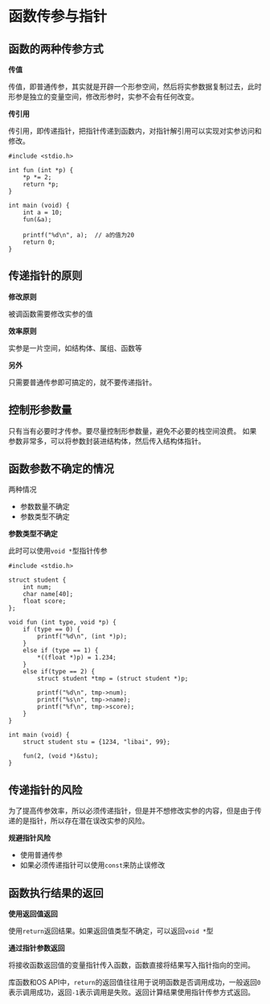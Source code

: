 # 函数传参与指针

## 函数的两种传参方式

**传值**

传值，即普通传参，其实就是开辟一个形参空间，然后将实参数据复制过去，此时形参是独立的变量空间，修改形参时，实参不会有任何改变。

**传引用**

传引用，即传递指针，把指针传递到函数内，对指针解引用可以实现对实参访问和修改。

```
#include <stdio.h>

int fun (int *p) {
    *p *= 2;
    return *p;
}

int main (void) {
    int a = 10;
    fun(&a);

    printf("%d\n", a);  // a的值为20
    return 0;
}
```

## 传递指针的原则

**修改原则**

被调函数需要修改实参的值

**效率原则**

实参是一片空间，如结构体、属组、函数等

**另外**

只需要普通传参即可搞定的，就不要传递指针。

## 控制形参数量

只有当有必要时才传参。要尽量控制形参数量，避免不必要的栈空间浪费。
如果参数非常多，可以将参数封装进结构体，然后传入结构体指针。

## 函数参数不确定的情况

两种情况

- 参数数量不确定
- 参数类型不确定

**参数类型不确定**

此时可以使用`void *`型指针传参

```
#include <stdio.h>

struct student {
    int num;
    char name[40];
    float score;
};

void fun (int type, void *p) {
    if (type == 0) {
        printf("%d\n", (int *)p);
    }
    else if (type == 1) {
        *((float *)p) = 1.234;
    }
    else if(type == 2) {
        struct student *tmp = (struct student *)p;

        printf("%d\n", tmp->num);
        printf("%s\n", tmp->name);
        printf("%f\n", tmp->score);
    }
}

int main (void) {
    struct student stu = {1234, "libai", 99};

    fun(2, (void *)&stu);
}
```

## 传递指针的风险

为了提高传参效率，所以必须传递指针，但是并不想修改实参的内容，但是由于传递的是指针，所以存在潜在误改实参的风险。

**规避指针风险**

- 使用普通传参
- 如果必须传递指针可以使用`const`来防止误修改

## 函数执行结果的返回

**使用返回值返回**

使用`return`返回结果。如果返回值类型不确定，可以返回`void *`型

**通过指针参数返回**

将接收函数返回值的变量指针传入函数，函数直接将结果写入指针指向的空间。

库函数和OS API中，`return`的返回值往往用于说明函数是否调用成功，一般返回`0`表示调用成功，返回`-1`表示调用是失败。返回计算结果使用指针传参方式返回。
